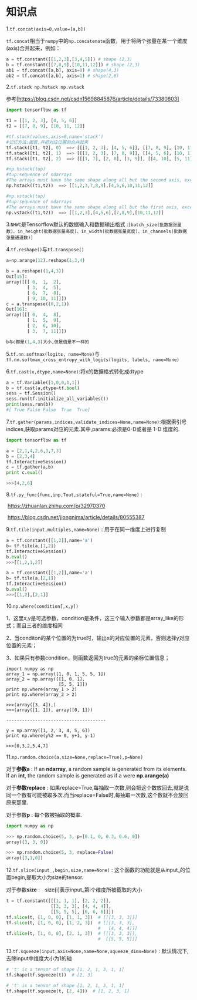 # 知识点

1.`tf.concat(axis=0,value=[a,b])`

`tf.concat`相当于`numpy`中的`np.concatenate`函数，用于将两个张量在某一个维度(axis)合并起来，例如：

~~~python
a = tf.constant([[1,2,3],[3,4,5]]) # shape (2,3)
b = tf.constant([[7,8,9],[10,11,12]]) # shape (2,3)
ab1 = tf.concat([a,b], axis=0) # shape(4,3)
ab2 = tf.concat([a,b], axis=1) # shape(2,6)
~~~

2.`tf.stack np.hstack np.vstack`

参考[https://blog.csdn.net/csdn15698845876/article/details/73380803]

~~~python
import tensorflow as tf

t1 = [[1, 2, 3], [4, 5, 6]]
t2 = [[7, 8, 9], [10, 11, 12]]

#tf.stack(values,axis=0,name='stack')
#记忆方法:圈套,并把对应位置的合并起来
tf.stack([t1, t2], 0)  ==> [[[1, 2, 3], [4, 5, 6]], [[7, 8, 9], [10, 11, 12]]]
tf.stack([t1, t2], 1)  ==> [[[1, 2, 3], [7, 8, 9]], [[4, 5, 6], [10, 11, 12]]]
tf.stack([t1, t2], 2)  ==> [[[1, 7], [2, 8], [3, 9]], [[4, 10], [5, 11], [6, 12]]]

#np.hstack(tup)
#tup:sequence of ndarrays
#The arrays must have the same shape along all but the second axis, except 1-D arrays which can be any length.
np.hstack((t1,t2))	==>	[[1,2,3,7,8,9],[4,5,6,10,11,12]]

#np.vstack(tup)
#tup:sequence of ndarrays
#The arrays must have the same shape along all but the first axis, except 1-D arrays which can be any length.1-D arrays must have the same length
np.vstack((t1,t2))	==>	[[1,2,3],[4,5,6],[7,8,9],[10,11,12]]
~~~



3.`NHWC`是Tensorflow默认的数据输入和数据输出格式 :`[batch_size(批数据张量数)、in_height(批数据张量高度)、in_width(批数据张量宽度)、in_channels(批数据张量通道数)]`



4.`tf.reshape()`与`tf.transpose()`

```python
a=np.arange(12).reshape(1,3,4)

b = a.reshape((1,4,3))
Out[15]: 
array([[[ 0,  1,  2],
        [ 3,  4,  5],
        [ 6,  7,  8],
        [ 9, 10, 11]]])
c = a.transpose((0,2,1))
Out[16]: 
array([[[ 0,  4,  8],
        [ 1,  5,  9],
        [ 2,  6, 10],
        [ 3,  7, 11]]])

b与c都是(1,4,3)大小,但是值是不一样的
```



5.`tf.nn.softmax(logits, name=None)`与`tf.nn.softmax_cross_entropy_with_logits(logits, labels, name=None)`



6.`tf.cast(x,dtype,name=None)`:将x的数据格式转化成dtype

~~~python
a = tf.Variable([1,0,0,1,1])
b = tf.cast(a,dtype=tf.bool)
sess = tf.Session()
sess.run(tf.initialize_all_variables())
print(sess.run(b))
#[ True False False  True  True]
~~~



7.`tf.gather(params,indices,validate_indices=None,name=None)`:根据索引号indices,获取params对应的元素.其中,params:必须是0-D或者是 1-D 维度的.

```python
import tensorflow as tf

a = [2,1,4,2,6,3,7,3]
b = [2,3,4]
tf.InteractiveSession()
c = tf.gather(a,b)
print c.eval()

>>>[4,2,6]
```



8.`tf.py_func(func,inp,Tout,stateful=True,name=None)`  : 

​	https://zhuanlan.zhihu.com/p/32970370

​	https://blog.csdn.net/jiongnima/article/details/80555387



9.`tf.tile(input,multiples,name=None)` : 用于在同一维度上进行复制

~~~python
a = tf.constant([[1,2]],name='a') 
b= tf.tile(a,[1,2])
tf.InteractiveSession()
b.eval()
>>>[[1,2,1,2]]

a = tf.constant([[1,2]],name='a') 
b= tf.tile(a,[2,1])
tf.InteractiveSession()
b.eval()
>>>[[1,2],[2,1]]
~~~



10.`np.where(condition[,x,y])` 

1、这里x,y是可选参数，condition是条件，这三个输入参数都是array_like的形式；而且三者的维度相同

2、当conditon的某个位置的为true时，输出x的对应位置的元素，否则选择y对应位置的元素；

3、如果只有参数condition，则函数返回为true的元素的坐标位置信息；

```
import numpy as np
array_1 = np.array([1, 0, 1, 5, 5, 1])
array_2 = np.array([[1, 0, 1],
                    [5, 5, 1]])
print np.where(array_1 > 2)
print np.where(array_2 > 2)

>>>(array([3, 4]),)
>>>(array([1, 1]), array([0, 1]))

--------------------------------------

y = np.array([1, 2, 3, 4, 5, 6])
print np.where(y%2 == 0, y+1, y-1)

>>>[0,3,2,5,4,7]
```



11.`np.random.choice(a,size=None,replace=True),p=None)`

对于**参数a**   :   If an **ndarray**, a random sample is generated from its elements. If an **int**, the random sample is generated as if a were **np.arange(a)**

对于**参数replace** : 如果replace=True,每抽取一次数,则会把这个数放回去,就是说同一个数有可能被取多次.而当replace=False时,每抽取一次数,这个数就不会放回原来那里.

对于参数**p** : 每个数被抽取的概率.

```python
import numpy as np

>>> np.random.choice(5, 3, p=[0.1, 0, 0.3, 0.6, 0])
array([3, 3, 0])

>>> np.random.choice(5, 3, replace=False)
array([3,1,0])
```



12.`tf.slice(input_,begin,size,name=None)` : 这个函数的功能就是从input_的位置begin,提取大小为size的tensor.

对于参数**size** :　size[i]表示input_第i个维度所被截取的大小

```python
t = tf.constant([[[1, 1, 1], [2, 2, 2]],
                 [[3, 3, 3], [4, 4, 4]],
                 [[5, 5, 5], [6, 6, 6]]])
tf.slice(t, [1, 0, 0], [1, 1, 3])  # [[[3, 3, 3]]]
tf.slice(t, [1, 0, 0], [1, 2, 3])  # [[[3, 3, 3],
                                   #   [4, 4, 4]]]
tf.slice(t, [1, 0, 0], [2, 1, 3])  # [[[3, 3, 3]],
                                   #  [[5, 5, 5]]]
```



13.`tf.squeeze(input,axis=None,name=None,squeeze_dims=None)` : 默认情况下,去除input中维度大小为1的轴

```python
# 't' is a tensor of shape [1, 2, 1, 3, 1, 1]
tf.shape(tf.squeeze(t))  # [2, 3]

# 't' is a tensor of shape [1, 2, 1, 3, 1, 1]
tf.shape(tf.squeeze(t, [2, 4]))  # [1, 2, 3, 1]
```



